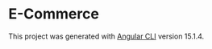 # E-Commerce

This project was generated with [Angular CLI](https://github.com/angular/angular-cli) version 15.1.4.

